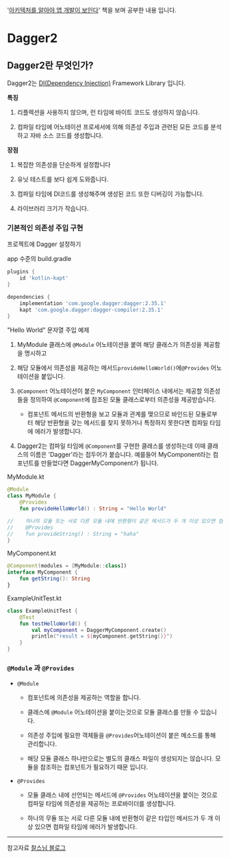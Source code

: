 
'[아키텍처를 알아야 앱 개발이 보인다](http://www.yes24.com/Product/Goods/89958199)' 책을 보며 공부한 내용 입니다.

# Dagger2

## Dagger2란 무엇인가?


Dagger2는 [DI(Dependency Injection)](https://raindragonn.github.io/2021/01/22/TIL-Android-Dependency-Injection/) Framework Library 입니다.

**특징**

 1. 리플렉션을 사용하지 않으며, 런 타임에 바이트 코드도 생성하지 않습니다.
 
 2. 컴파일 타임에 어노테이션 프로세서에 의해 의존성 주입과 관련된 모든 코드를 분석하고 자바 소스 코드를 생성합니다.

**장점**

 1. 복잡한 의존성을 단순하게 설정합니다

 2. 유닛 테스트를 보다 쉽게 도와줍니다.

 3. 컴파일 타임에 DI코드를 생성해주며 생성된 코드 또한 디버깅이 가능합니다.

 4. 라이브러리 크기가 작습니다.

### 기본적인 의존성 주입 구현

프로젝트에 Dagger 설정하기

app 수준의 build.gradle

```gradle
plugins {
    id 'kotlin-kapt'
}

dependencies {
    implementation 'com.google.dagger:dagger:2.35.1'
    kapt 'com.google.dagger:dagger-compiler:2.35.1'
}
```

"Hello World" 문자열 주입 예제

1. MyModule 클래스에 `@Module` 어노테이션을 붙여 해당 클래스가 의존성을 제공함을 명시하고 

2. 해당 모듈에서 의존성을 제공하는 메서드`provideHelloWorld()`에`@Provides` 어노테이션을 붙입니다.

3. `@Component` 어노테이션이 붙은 `MyComponent` 인터페이스 내에서는 제공할 의존성들을 정의하여 `@Component`에 참조된 모듈 클래스로부터 의존성을 제공받습니다.

   - 컴포넌트 메서드의 반환형을 보고 모듈과 관계를 맺으므로 바인드된 모듈로부터 해당 반환형을 갖는 메서드를 찾지 못하거나 특정하지 못한다면 컴파일 타임에 에러가 발생합니다.

4. Dagger2는 컴파일 타임에 `@Component`를 구현한 클래스를 생성하는데 이때 클래스의 이름은 'Dagger'라는 접두어가 붙습니다. 예를들어 MyComponent라는 컴포넌트를 만들었다면 DaggerMyComponent가 됩니다.

MyModule.kt
```kotlin
@Module
class MyModule {
    @Provides
    fun provideHelloWorld() : String = "Hello World"

//    하나의 모듈 또는 서로 다른 모듈 내에 반환형이 같은 메서드가 두 개 이상 있으면 컴파일 타임에 에러가 발생합니다.
//    @Provides
//    fun provideString() : String = "haha"
}
```

MyComponent.kt
```kotlin
@Component(modules = [MyModule::class])
interface MyComponent {
    fun getString(): String
}
```

ExampleUnitTest.kt
```kotlin
class ExampleUnitTest {
    @Test
    fun testHelloWorld() {
        val myComponent = DaggerMyComponent.create()
        println("result = ${myComponent.getString()}")
    }
}
```

### `@Module` 과 `@Provides`

- `@Module`

  - 컴포넌트에 의존성을 제공하는 역할을 합니다.

  - 클래스에 `@Module` 어노테이션을 붙이는것으로 모듈 클래스를 만들 수 있습니다. 
  
  - 의존성 주입에 필요한 객체들을 `@Provides`어노테이션이 붙은 메소드를 통해 관리합니다.

  - 해당 모듈 클래스 하나만으로는 별도의 클래스 파일이 생성되지는 않습니다. 모듈을 참조하는 컴포넌트가 필요하기 때문 입니다.

- `@Provides`

    - 모듈 클래스 내에 선언되는 메서드에 `@Provides` 어노테이션을 붙이는 것으로 컴파일 타임에 의존성을 제공하는 프로바이더를 생성합니다.

    - 하나의 무듈 또는 서로 다른 모듈 내에 반환형이 같은 타입인 메서드가 두 개 이상 있으면 컴파일 타임에 에러가 발생합니다.





---

참고자료 
[찰스님 블로그](https://www.charlezz.com/?p=1259)
